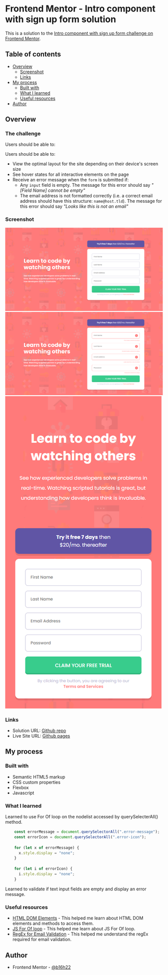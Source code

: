 # Frontend Mentor - Intro component with sign up form solution

This is a solution to the [Intro component with sign up form challenge on Frontend Mentor](https://www.frontendmentor.io/challenges/intro-component-with-signup-form-5cf91bd49edda32581d28fd1).


## Table of contents

- [Overview](#overview)
  - [Screenshot](#screenshot)
  - [Links](#links)
- [My process](#my-process)
  - [Built with](#built-with)
  - [What I learned](#what-i-learned)
  - [Useful resources](#useful-resources)
- [Author](#author)

## Overview

### The challenge

Users should be able to:

Users should be able to:

- View the optimal layout for the site depending on their device's screen size
- See hover states for all interactive elements on the page
- Receive an error message when the `form` is submitted if:
  - Any `input` field is empty. The message for this error should say *"[Field Name] cannot be empty"*
  - The email address is not formatted correctly (i.e. a correct email address should have this structure: `name@host.tld`). The message for this error should say *"Looks like this is not an email"*

### Screenshot

![](./screenshots/desktop_design.png)
![](./screenshots/desktop_active_state.png)
![](./screenshots/mobile_design.png)

### Links

- Solution URL: [Github repo](https://github.com/b16h22/intro_component_with_signup_form_solution)
- Live Site URL: [Github pages](https://b16h22.github.io/intro_component_with_signup_form_solution/)

## My process

### Built with

- Semantic HTML5 markup
- CSS custom properties
- Flexbox
- Javascript

### What I learned

Learned to use For Of loop on the nodelist accessed by querySelecterAll() method.

```js
    const errorMessage = document.querySelectorAll(".error-message");
    const errorIcon = document.querySelectorAll(".error-icon");

    for (let x of errorMessage) {
      x.style.display = "none";
    }

    for (let i of errorIcon) {
      i.style.display = "none";
    }
```

Learned to validate if text input fields are empty and display an error message.

### Useful resources

- [HTML DOM Elements](https://www.w3schools.com/js/js_htmldom_elements.asp) - This helped me learn about HTML DOM elements and methods to access them.
- [JS For Of loop](https://www.w3schools.com/js/js_loop_forof.asp) - This helped me learn about JS For Of loop.
- [RegEx for Email Validation](https://zparacha.com/validate-email-address-using-javascript-regular-expression) - This helped me understand the regEx required for email validation.

## Author

- Frontend Mentor - [@b16h22](https://www.frontendmentor.io/profile/b16h22)